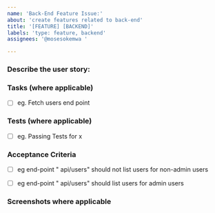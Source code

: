 ```yaml
---
name: 'Back-End Feature Issue:'
about: 'create features related to back-end'
title: '[FEATURE] [BACKEND]'
labels: 'type: feature, backend'
assignees: '@mosesokemwa '

---
```


### Describe the user story:
<!-- eg Admin should be able to delete single or multiple users.  -->

### Tasks (where applicable)
<!-- Please describe back-end tasks needed to accomplisd this-->
- [ ]  eg. Fetch users end point 



### Tests (where applicable)
<!-- Please describe tests-->
- [ ]  eg. Passing Tests for x


### Acceptance Criteria
<!-- Detailed checlist of acceptance criteria  -->
- [ ] eg end-point  " api/users" should not list users  for non-admin users
- [ ] eg end-point  " api/users" should list users for admin users





### Screenshots where applicable